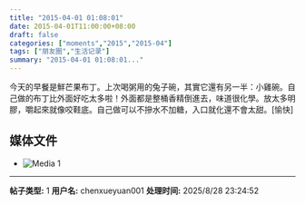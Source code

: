 ```yaml
---
title: "2015-04-01 01:08:01"
date: 2015-04-01T11:00:00+08:00
draft: false
categories: ["moments","2015","2015-04"]
tags: ["朋友圈","生活记录"]
summary: "2015-04-01 01:08:01..."
---
```


今天的早餐是鮮芒果布丁。上次喝粥用的兔子碗，其實它還有另一半：小雞碗。自己做的布丁比外面好吃太多啦！外面都是整桶香精倒進去，味道很化學。放太多明膠，嚼起來就像咬鞋底。自己做可以不摻水不加糖，入口就化還不會太甜。[愉快]

## 媒体文件

- ![Media 1](/Moments/photos/2015-04-01/201504010108010.jpg)

---

**帖子类型:** 1
**用户名:** chenxueyuan001
**处理时间:** 2025/8/28 23:24:52